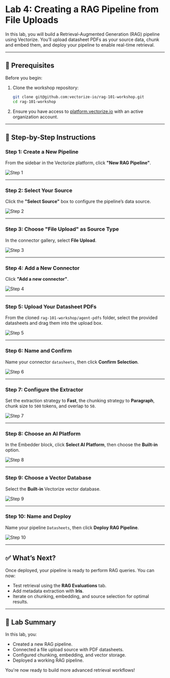 # Lab 4: Creating a RAG Pipeline from File Uploads

In this lab, you will build a Retrieval-Augmented Generation (RAG) pipeline using Vectorize. You’ll upload datasheet PDFs as your source data, chunk and embed them, and deploy your pipeline to enable real-time retrieval.

---

## 📁 Prerequisites

Before you begin:

1. Clone the workshop repository:

   ```bash
   git clone git@github.com:vectorize-io/rag-101-workshop.git
   cd rag-101-workshop
   ```

2. Ensure you have access to [platform.vectorize.io](https://platform.vectorize.io) with an active organization account.

---

## 🚀 Step-by-Step Instructions

### Step 1: Create a New Pipeline

From the sidebar in the Vectorize platform, click **"New RAG Pipeline"**.

![Step 1](./images/step-1-create-pipeline.jpg)

---

### Step 2: Select Your Source

Click the **"Select Source"** box to configure the pipeline’s data source.

![Step 2](./images/step-2-select-source.jpg)

---

### Step 3: Choose "File Upload" as Source Type

In the connector gallery, select **File Upload**.

![Step 3](./images/step-3-pick-file-upload.jpg)

---

### Step 4: Add a New Connector

Click **"Add a new connector"**.

![Step 4](./images/step-4-add-new-connector.jpg)

---

### Step 5: Upload Your Datasheet PDFs

From the cloned `rag-101-workshop/agent-pdfs` folder, select the provided datasheets and drag them into the upload box.

![Step 5](./images/step-5-drag-files-from-repo.jpg)

---

### Step 6: Name and Confirm

Name your connector `datasheets`, then click **Confirm Selection**.

![Step 6](./images/step-6-name-and-confirm-selection.jpg)

---

### Step 7: Configure the Extractor

Set the extraction strategy to **Fast**, the chunking strategy to **Paragraph**, chunk size to `500` tokens, and overlap to `50`.

![Step 7](./images/step-7-fast-extractor.jpg)

---

### Step 8: Choose an AI Platform

In the Embedder block, click **Select AI Platform**, then choose the **Built-in** option.

![Step 8](./images/step-8-built-in-embedder.jpg)

---

### Step 9: Choose a Vector Database

Select the **Built-in** Vectorize vector database.

![Step 9](./images/step-9-built-in-embedder.jpg)

---

### Step 10: Name and Deploy

Name your pipeline `Datasheets`, then click **Deploy RAG Pipeline**.

![Step 10](./images/step-10-deploy-rag-pipeline.jpg)

---

## ✅ What’s Next?

Once deployed, your pipeline is ready to perform RAG queries. You can now:

- Test retrieval using the **RAG Evaluations** tab.
- Add metadata extraction with **Iris**.
- Iterate on chunking, embedding, and source selection for optimal results.

---

## 🧪 Lab Summary

In this lab, you:

- Created a new RAG pipeline.
- Connected a file upload source with PDF datasheets.
- Configured chunking, embedding, and vector storage.
- Deployed a working RAG pipeline.

You're now ready to build more advanced retrieval workflows!
